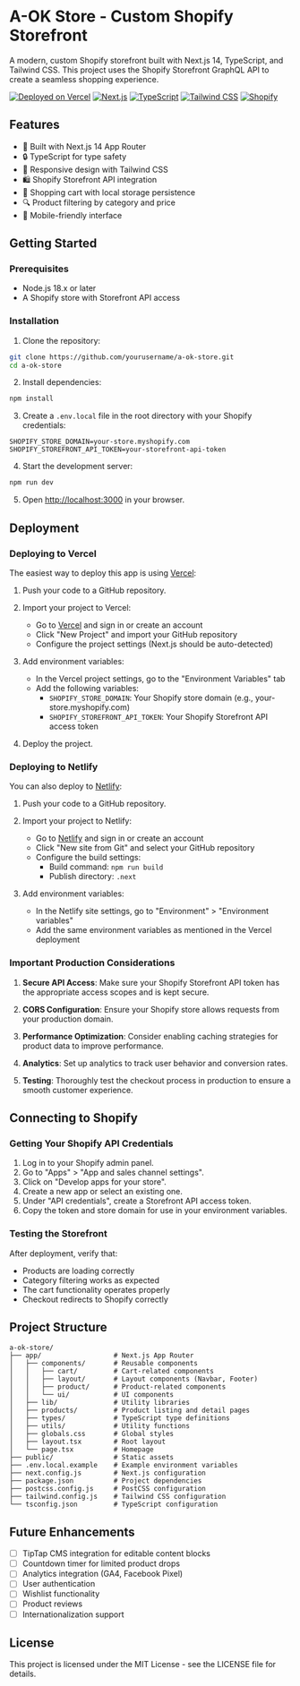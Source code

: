# A-OK Store - Custom Shopify Storefront

A modern, custom Shopify storefront built with Next.js 14, TypeScript, and Tailwind CSS. This project uses the Shopify Storefront GraphQL API to create a seamless shopping experience.

[![Deployed on Vercel](https://img.shields.io/badge/Deployed%20on-Vercel-black.svg)](https://vercel.com)
[![Next.js](https://img.shields.io/badge/Next.js-14-black.svg)](https://nextjs.org/)
[![TypeScript](https://img.shields.io/badge/TypeScript-5.3-blue.svg)](https://www.typescriptlang.org/)
[![Tailwind CSS](https://img.shields.io/badge/Tailwind%20CSS-3.4-38B2AC.svg)](https://tailwindcss.com/)
[![Shopify](https://img.shields.io/badge/Shopify-API-7AB55C.svg)](https://shopify.dev/docs/api/storefront)

## Features

- 🚀 Built with Next.js 14 App Router
- 🔒 TypeScript for type safety
- 💅 Responsive design with Tailwind CSS
- 🛍️ Shopify Storefront API integration
- 🛒 Shopping cart with local storage persistence
- 🔍 Product filtering by category and price
- 📱 Mobile-friendly interface

## Getting Started

### Prerequisites

- Node.js 18.x or later
- A Shopify store with Storefront API access

### Installation

1. Clone the repository:

```bash
git clone https://github.com/yourusername/a-ok-store.git
cd a-ok-store
```

2. Install dependencies:

```bash
npm install
```

3. Create a `.env.local` file in the root directory with your Shopify credentials:

```
SHOPIFY_STORE_DOMAIN=your-store.myshopify.com
SHOPIFY_STOREFRONT_API_TOKEN=your-storefront-api-token
```

4. Start the development server:

```bash
npm run dev
```

5. Open [http://localhost:3000](http://localhost:3000) in your browser.

## Deployment

### Deploying to Vercel

The easiest way to deploy this app is using [Vercel](https://vercel.com):

1. Push your code to a GitHub repository.

2. Import your project to Vercel:
   - Go to [Vercel](https://vercel.com) and sign in or create an account
   - Click "New Project" and import your GitHub repository
   - Configure the project settings (Next.js should be auto-detected)

3. Add environment variables:
   - In the Vercel project settings, go to the "Environment Variables" tab
   - Add the following variables:
     - `SHOPIFY_STORE_DOMAIN`: Your Shopify store domain (e.g., your-store.myshopify.com)
     - `SHOPIFY_STOREFRONT_API_TOKEN`: Your Shopify Storefront API access token

4. Deploy the project.

### Deploying to Netlify

You can also deploy to [Netlify](https://netlify.com):

1. Push your code to a GitHub repository.

2. Import your project to Netlify:
   - Go to [Netlify](https://netlify.com) and sign in or create an account
   - Click "New site from Git" and select your GitHub repository
   - Configure the build settings:
     - Build command: `npm run build`
     - Publish directory: `.next`

3. Add environment variables:
   - In the Netlify site settings, go to "Environment" > "Environment variables"
   - Add the same environment variables as mentioned in the Vercel deployment

### Important Production Considerations

1. **Secure API Access**: Make sure your Shopify Storefront API token has the appropriate access scopes and is kept secure.

2. **CORS Configuration**: Ensure your Shopify store allows requests from your production domain.

3. **Performance Optimization**: Consider enabling caching strategies for product data to improve performance.

4. **Analytics**: Set up analytics to track user behavior and conversion rates.

5. **Testing**: Thoroughly test the checkout process in production to ensure a smooth customer experience.

## Connecting to Shopify

### Getting Your Shopify API Credentials

1. Log in to your Shopify admin panel.
2. Go to "Apps" > "App and sales channel settings".
3. Click on "Develop apps for your store".
4. Create a new app or select an existing one.
5. Under "API credentials", create a Storefront API access token.
6. Copy the token and store domain for use in your environment variables.

### Testing the Storefront

After deployment, verify that:
- Products are loading correctly
- Category filtering works as expected
- The cart functionality operates properly
- Checkout redirects to Shopify correctly

## Project Structure

```
a-ok-store/
├── app/                  # Next.js App Router
│   ├── components/       # Reusable components
│   │   ├── cart/         # Cart-related components
│   │   ├── layout/       # Layout components (Navbar, Footer)
│   │   ├── product/      # Product-related components
│   │   └── ui/           # UI components
│   ├── lib/              # Utility libraries
│   ├── products/         # Product listing and detail pages
│   ├── types/            # TypeScript type definitions
│   ├── utils/            # Utility functions
│   ├── globals.css       # Global styles
│   ├── layout.tsx        # Root layout
│   └── page.tsx          # Homepage
├── public/               # Static assets
├── .env.local.example    # Example environment variables
├── next.config.js        # Next.js configuration
├── package.json          # Project dependencies
├── postcss.config.js     # PostCSS configuration
├── tailwind.config.js    # Tailwind CSS configuration
└── tsconfig.json         # TypeScript configuration
```

## Future Enhancements

- [ ] TipTap CMS integration for editable content blocks
- [ ] Countdown timer for limited product drops
- [ ] Analytics integration (GA4, Facebook Pixel)
- [ ] User authentication
- [ ] Wishlist functionality
- [ ] Product reviews
- [ ] Internationalization support

## License

This project is licensed under the MIT License - see the LICENSE file for details.
